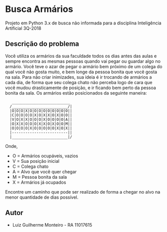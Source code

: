 # Busca Armários

Projeto em Python 3.x de busca não informada para a disciplina Inteligência Artificial 3Q-2018

## Descrição do problema

Você utiliza os armários da sua faculdade todos os dias antes das aulas e sempre encontra as mesmas pessoas quando vai pegar ou guardar algo no armário. Você teve o azar de pegar o armário bem próximo de um colega do qual você não gosta muito, e bem longe da pessoa bonita que você gosta na sala. Para não criar inimizades, sua ideia é ir trocando de armários a cada dia, de forma que seu colega chato não perceba logo de cara que você mudou drasticamente de posição, e ir ficando bem perto da pessoa bonita da sala. Os armários estão posicionados da seguinte maneira:

       __________________________
      /_________________________/|
      |O|O|O|X|O|O|O|O|O|O|O|O|O||
      |C|O|O|O|O|X|O|X|X|O|X|O|O||
      |V|O|X|X|O|O|O|X|O|O|O|O|A||
      |O|X|X|O|O|O|X|X|O|X|O|O|M||
      |O|O|O|O|X|O|O|O|O|O|X|O|X||
      |-------------------------||
      |_________________________|/

Onde, 
* O = Armários ocupáveis, vazios
* V = Sua posição inicial
* C = Colega chato
* A = Alvo que você quer chegar
* M = Pessoa bonita da sala
* X = Armários já ocupados

Encontre um caminho que pode ser realizado de forma a chegar no alvo na menor quantidade de dias possível.


## Autor

* Luiz Guilherme Monteiro - RA 11017615

